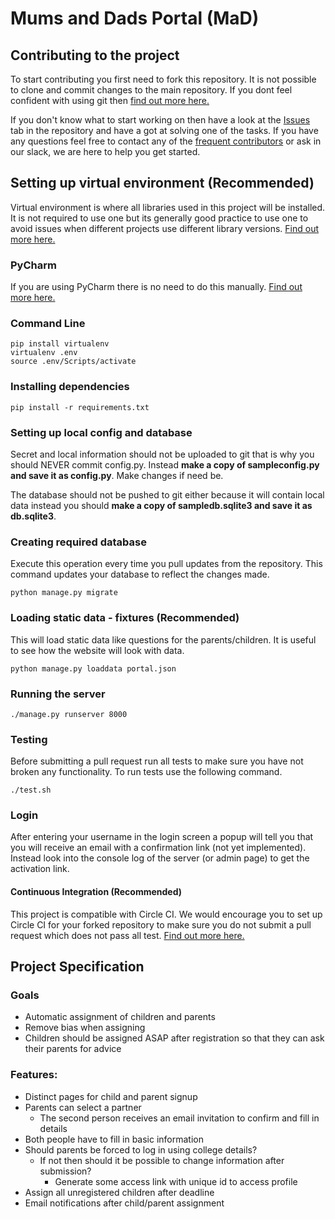 # Mums and Dads Portal (MaD)

## Contributing to the project

To start contributing you first need to fork this repository. It is not possible to clone and commit changes to the main
repository. If you dont feel confident with using git then 
[find out more here.](https://gist.github.com/Chaser324/ce0505fbed06b947d962#file-github-forking-md)

If you don't know what to start working on then have a look at the [Issues](https://github.com/docsocsf/mad/issues) tab 
in the repository and have a got at solving one of the tasks. If you have any questions feel free to contact any of the 
[frequent contributors](https://github.com/docsocsf/mad/graphs/contributors) or ask in our slack, we are here to help 
you get started.

## Setting up virtual environment (Recommended)

Virtual environment is where all libraries used in this project will be installed. It is not required to use one but its
generally good practice to use one to avoid issues when different projects use different library versions. 
[Find out more here.](https://www.dabapps.com/blog/introduction-to-pip-and-virtualenv-python/)

### PyCharm

If you are using PyCharm there is no need to do this manually. 
[Find out more here.](https://www.jetbrains.com/help/pycharm/creating-virtual-environment.html)

### Command Line

```
pip install virtualenv
virtualenv .env
source .env/Scripts/activate
```

### Installing dependencies

```
pip install -r requirements.txt
```

### Setting up local config and database

Secret and local information should not be uploaded to git that is why you should NEVER commit config.py. Instead **make a
copy of sampleconfig.py and save it as config.py**. Make changes if need be.

The database should not be pushed to git either because it will contain local data instead you should **make a copy of 
sampledb.sqlite3 and save it as db.sqlite3**.

### Creating required database

Execute this operation every time you pull updates from the repository. This command updates your database to reflect
the changes made.

```
python manage.py migrate
```

### Loading static data - fixtures (Recommended)

This will load static data like questions for the parents/children. It is useful to see how the website will look with
data.

```
python manage.py loaddata portal.json
```

### Running the server

```
./manage.py runserver 8000
```

### Testing

Before submitting a pull request run all tests to make sure you have not broken any functionality. To run tests use
the following command.

```
./test.sh
```

### Login

After entering your username in the login screen a popup will tell you that you will receive an email with a 
confirmation link (not yet implemented). Instead look into the console log of the server (or admin page) to get the
activation link.

#### Continuous Integration (Recommended)

This project is compatible with Circle CI. We would encourage you to set up Circle CI for your forked repository to make
sure you do not submit a pull request which does not pass all test. 
[Find out more here.](https://circleci.com/blog/what-is-continuous-integration/)

## Project Specification

### Goals

- Automatic assignment of children and parents
- Remove bias when assigning
- Children should be assigned ASAP after registration so that they can ask their parents for advice

### Features:

- Distinct pages for child and parent signup
- Parents can select a partner
  - The second person receives an email invitation to confirm and fill in details
- Both people have to fill in basic information
- Should parents be forced to log in using college details?
  - If not then should it be possible to change information after submission? 
    - Generate some access link with unique id to access profile
- Assign all unregistered children after deadline
- Email notifications after child/parent assignment
